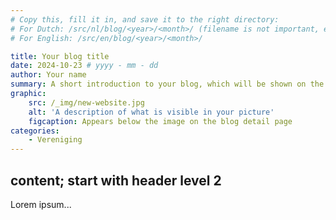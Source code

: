 ```yaml
---
# Copy this, fill it in, and save it to the right directory: 
# For Dutch: /src/nl/blog/<year>/<month>/ (filename is not important, except for the URL)
# For English: /src/en/blog/<year>/<month>/

title: Your blog title
date: 2024-10-23 # yyyy - mm - dd
author: Your name
summary: A short introduction to your blog, which will be shown on the website and at the top of the article.
graphic:
    src: /_img/new-website.jpg
    alt: 'A description of what is visible in your picture'
    figcaption: Appears below the image on the blog detail page
categories:
    - Vereniging
---
```


## content; start with header level 2

Lorem ipsum...
